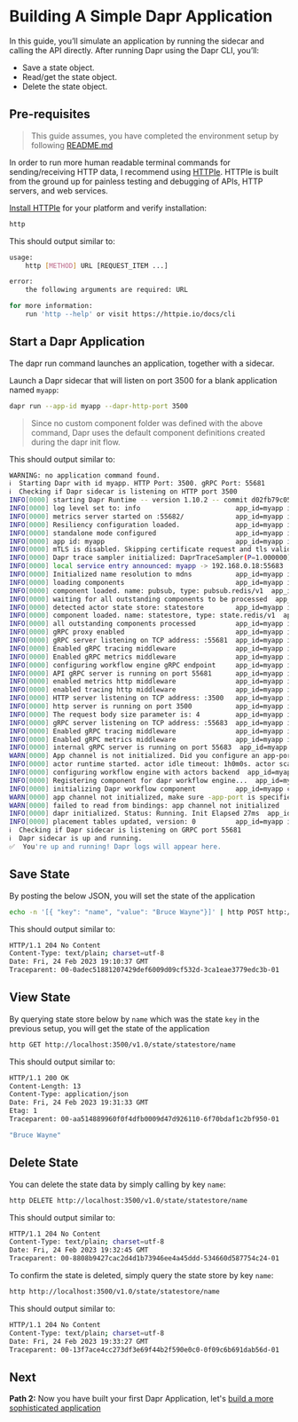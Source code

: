 # Building A Simple Dapr Application

In this guide, you’ll simulate an application by running the sidecar and calling the API directly. After running Dapr using the Dapr CLI, you’ll:

- Save a state object.
- Read/get the state object.
- Delete the state object.

## Pre-requisites

> This guide assumes, you have completed the environment setup by following [README.md](../README.md)

In order to run more human readable terminal commands for sending/receiving HTTP data, I recommend using [HTTPIe](https://httpie.io/cli).
HTTPIe is built from the ground up for painless testing and debugging of APIs, HTTP servers, and web services.

[Install HTTPIe](https://httpie.io/docs/cli/installation) for your platform and verify installation:

```sh
http
```

This should output similar to:

```sh
usage:
    http [METHOD] URL [REQUEST_ITEM ...]

error:
    the following arguments are required: URL

for more information:
    run 'http --help' or visit https://httpie.io/docs/cli
```

## Start a Dapr Application

The dapr run command launches an application, together with a sidecar.

Launch a Dapr sidecar that will listen on port 3500 for a blank application named `myapp`:

```sh
dapr run --app-id myapp --dapr-http-port 3500
```

> Since no custom component folder was defined with the above command, Dapr uses the default component definitions created during the dapr init flow.

This should output similar to:

```sh
WARNING: no application command found.
ℹ️  Starting Dapr with id myapp. HTTP Port: 3500. gRPC Port: 55681
ℹ️  Checking if Dapr sidecar is listening on HTTP port 3500
INFO[0000] starting Dapr Runtime -- version 1.10.2 -- commit d02fb79c051f8d7d45097d5eb06b3153ce4a3a24  app_id=myapp instance=Macbook scope=dapr.runtime type=log ver=1.10.2
INFO[0000] log level set to: info                        app_id=myapp instance=Macbook scope=dapr.runtime type=log ver=1.10.2
INFO[0000] metrics server started on :55682/             app_id=myapp instance=Macbook scope=dapr.metrics type=log ver=1.10.2
INFO[0000] Resiliency configuration loaded.              app_id=myapp instance=Macbook scope=dapr.runtime type=log ver=1.10.2
INFO[0000] standalone mode configured                    app_id=myapp instance=Macbook scope=dapr.runtime type=log ver=1.10.2
INFO[0000] app id: myapp                                 app_id=myapp instance=Macbook scope=dapr.runtime type=log ver=1.10.2
INFO[0000] mTLS is disabled. Skipping certificate request and tls validation  app_id=myapp instance=Macbook scope=dapr.runtime type=log ver=1.10.2
INFO[0000] Dapr trace sampler initialized: DaprTraceSampler(P=1.000000)  app_id=myapp instance=Macbook scope=dapr.runtime type=log ver=1.10.2
INFO[0000] local service entry announced: myapp -> 192.168.0.18:55683  app_id=myapp component="mdns (nameResolution/v1)" instance=Macbook scope=dapr.contrib type=log ver=1.10.2
INFO[0000] Initialized name resolution to mdns           app_id=myapp instance=Macbook scope=dapr.runtime type=log ver=1.10.2
INFO[0000] loading components                            app_id=myapp instance=Macbook scope=dapr.runtime type=log ver=1.10.2
INFO[0000] component loaded. name: pubsub, type: pubsub.redis/v1  app_id=myapp instance=Macbook scope=dapr.runtime type=log ver=1.10.2
INFO[0000] waiting for all outstanding components to be processed  app_id=myapp instance=Macbook scope=dapr.runtime type=log ver=1.10.2
INFO[0000] detected actor state store: statestore        app_id=myapp instance=Macbook scope=dapr.runtime type=log ver=1.10.2
INFO[0000] component loaded. name: statestore, type: state.redis/v1  app_id=myapp instance=Macbook scope=dapr.runtime type=log ver=1.10.2
INFO[0000] all outstanding components processed          app_id=myapp instance=Macbook scope=dapr.runtime type=log ver=1.10.2
INFO[0000] gRPC proxy enabled                            app_id=myapp instance=Macbook scope=dapr.runtime type=log ver=1.10.2
INFO[0000] gRPC server listening on TCP address: :55681  app_id=myapp instance=Macbook scope=dapr.runtime.grpc.api type=log ver=1.10.2
INFO[0000] Enabled gRPC tracing middleware               app_id=myapp instance=Macbook scope=dapr.runtime.grpc.api type=log ver=1.10.2
INFO[0000] Enabled gRPC metrics middleware               app_id=myapp instance=Macbook scope=dapr.runtime.grpc.api type=log ver=1.10.2
INFO[0000] configuring workflow engine gRPC endpoint     app_id=myapp instance=Macbook scope=dapr.runtime.wfengine type=log ver=1.10.2
INFO[0000] API gRPC server is running on port 55681      app_id=myapp instance=Macbook scope=dapr.runtime type=log ver=1.10.2
INFO[0000] enabled metrics http middleware               app_id=myapp instance=Macbook scope=dapr.runtime.http type=log ver=1.10.2
INFO[0000] enabled tracing http middleware               app_id=myapp instance=Macbook scope=dapr.runtime.http type=log ver=1.10.2
INFO[0000] HTTP server listening on TCP address: :3500   app_id=myapp instance=Macbook scope=dapr.runtime.http type=log ver=1.10.2
INFO[0000] http server is running on port 3500           app_id=myapp instance=Macbook scope=dapr.runtime type=log ver=1.10.2
INFO[0000] The request body size parameter is: 4         app_id=myapp instance=Macbook scope=dapr.runtime type=log ver=1.10.2
INFO[0000] gRPC server listening on TCP address: :55683  app_id=myapp instance=Macbook scope=dapr.runtime.grpc.internal type=log ver=1.10.2
INFO[0000] Enabled gRPC tracing middleware               app_id=myapp instance=Macbook scope=dapr.runtime.grpc.internal type=log ver=1.10.2
INFO[0000] Enabled gRPC metrics middleware               app_id=myapp instance=Macbook scope=dapr.runtime.grpc.internal type=log ver=1.10.2
INFO[0000] internal gRPC server is running on port 55683  app_id=myapp instance=Macbook scope=dapr.runtime type=log ver=1.10.2
WARN[0000] App channel is not initialized. Did you configure an app-port?  app_id=myapp instance=Macbook scope=dapr.runtime type=log ver=1.10.2
INFO[0000] actor runtime started. actor idle timeout: 1h0m0s. actor scan interval: 30s  app_id=myapp instance=Macbook scope=dapr.runtime.actor type=log ver=1.10.2
INFO[0000] configuring workflow engine with actors backend  app_id=myapp instance=Macbook scope=dapr.runtime.wfengine type=log ver=1.10.2
INFO[0000] Registering component for dapr workflow engine...  app_id=myapp instance=Macbook scope=dapr.runtime type=log ver=1.10.2
INFO[0000] initializing Dapr workflow component          app_id=myapp component="dapr (workflow.dapr/v1)" instance=Macbook scope=dapr.contrib type=log ver=1.10.2
WARN[0000] app channel not initialized, make sure -app-port is specified if pubsub subscription is required  app_id=myapp instance=Macbook scope=dapr.runtime type=log ver=1.10.2
WARN[0000] failed to read from bindings: app channel not initialized   app_id=myapp instance=Macbook scope=dapr.runtime type=log ver=1.10.2
INFO[0000] dapr initialized. Status: Running. Init Elapsed 27ms  app_id=myapp instance=Macbook scope=dapr.runtime type=log ver=1.10.2
INFO[0000] placement tables updated, version: 0          app_id=myapp instance=Macbook scope=dapr.runtime.actor.internal.placement type=log ver=1.10.2
ℹ️  Checking if Dapr sidecar is listening on GRPC port 55681
ℹ️  Dapr sidecar is up and running.
✅  You're up and running! Dapr logs will appear here.

```

## Save State

By posting the below JSON, you will set the state of the application

```sh
echo -n '[{ "key": "name", "value": "Bruce Wayne"}]' | http POST http://localhost:3500/v1.0/state/statestore
```

This should output similar to:

```sh
HTTP/1.1 204 No Content
Content-Type: text/plain; charset=utf-8
Date: Fri, 24 Feb 2023 19:10:37 GMT
Traceparent: 00-0adec51881207429def6009d09cf532d-3ca1eae3779edc3b-01
```

## View State

By querying state store below by `name` which was the state `key` in the previous setup, you will get the state of the application

```sh
http GET http://localhost:3500/v1.0/state/statestore/name
```

This should output similar to:

```sh
HTTP/1.1 200 OK
Content-Length: 13
Content-Type: application/json
Date: Fri, 24 Feb 2023 19:31:33 GMT
Etag: 1
Traceparent: 00-aa514889960f0f4dfb0009d47d926110-6f70bdaf1c2bf950-01

"Bruce Wayne"

```

## Delete State

You can delete the state data by simply calling by key `name`:

```sh
http DELETE http://localhost:3500/v1.0/state/statestore/name
```

This should output similar to:

```sh
HTTP/1.1 204 No Content
Content-Type: text/plain; charset=utf-8
Date: Fri, 24 Feb 2023 19:32:45 GMT
Traceparent: 00-8808b9427cac2d4d1b73946ee4a45ddd-534660d587754c24-01
```

To confirm the state is deleted, simply query the state store by key `name`:

```sh
http http://localhost:3500/v1.0/state/statestore/name
```

This should output similar to:

```sh
HTTP/1.1 204 No Content
Content-Type: text/plain; charset=utf-8
Date: Fri, 24 Feb 2023 19:33:27 GMT
Traceparent: 00-13f7ace4cc273df3e69f44b2f590e0c0-0f09c6b691dab56d-01
```

## Next

**Path 2:** Now you have built your first Dapr Application, let's [build a more sophisticated application](banking-app.md)